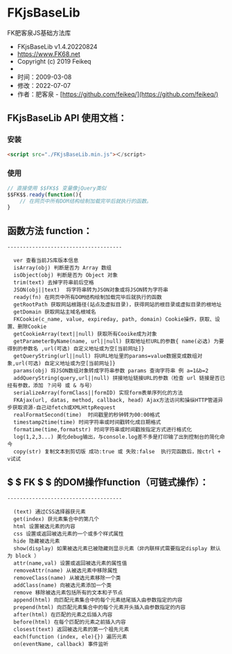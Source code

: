 # FKjsBaseLib
  FK肥客泉JS基础方法库
  
  * FKjsBaseLib v1.4.20220824
  * https://www.FK68.net
  * Copyright (c) 2019 Feikeq
  *
  * 时间：2009-03-08
  * 修改：2022-07-07
  * 作者：肥客泉 - [https://github.com/feikeq/](https://github.com/feikeq/)
  
  
  ## FKjsBaseLib API 使用文档：
  ### 安装
  ```html
  <script src="./FKjsBaseLib.min.js">＜/script>
  ```
  ### 使用
  ```javascript
  // 直接使用 $$FK$$ 变量像jQuery类似
  $$FK$$.ready(function(){
      // 在网页中所有DOM结构绘制加载完毕后就执行的函数。
  }
  ```
  
  ## 函数方法 function：
    -------------------------------------
  ```
    ver 查看当前JS库版本信息 
    isArray(obj) 判断是否为 Array 数组
    isObject(obj) 判断是否为 Object 对象
    trim(text) 去掉字符串前后空格
    JSON(obj||text)  将字符串转为JSON对象或将JSON转为字符串
    ready(fn) 在网页中所有DOM结构绘制加载完毕后就执行的函数
    getRootPath 获取网站根路径(站点及虚拟目录)，获得网站的根目录或虚拟目录的根地址
    getDomain 获取网站主域名根域名
    FKCookie(c_name, value, expireday, path, domain) Cookie操作，获取、设置、删除Cookie
    getCookieArray(text||null) 获取所有Cooike成为对象
    getParameterByName(name, url||null) 获取地址栏URL的参数{ name(必选) 为要得到的参数名 ,url(可选) 自定义地址或为空[当前网址]}
    getQueryString(url||null) 将URL地址里的params=value数据变成数组对象,url(可选) 自定义地址或为空[当前网址]}
    params(obj) 将JSON数组对象转成字符串参数 params 查询字符串 例 a=1&b=2
    addQueryString(query,url||null) 拼接地址链接URL的参数（检查 url 链接是否已经有参数，添加 ？问号 或 & 与号）
    serializeArray(formClass||formID) 实现form表单序列化的方法
    FKAjax(url, datas, method, callback, head) Ajax方法访问和操纵HTTP管道异步获取资源-自己动fetch或XMLHttpRequest
    realFormatSecond(time)  时间戳里的秒钟转为00:00格式
    timestamp2time(time) 时间字符串或时间戳转化成日期格式
    formatime(time,formatstr) 时间字符串或时间戳按指定方式进行格式化
    log(1,2,3...) 美化debug输出，与console.log差不多是打印输了出到控制台的简化命今
    copy(str) 复制文本到剪切版 成功:true 或 失败:false  执行完函数后，按ctrl + v试试
  ```
  
  ## $ $ FK $ $ 的DOM操作function（可链式操作）：
    -------------------------------------
  ```
    (text) 通过CSS选择器获元素
    get(index) 获元素集合中的第几个
    html 设置被选元素的内容
    css 设置或返回被选元素的一个或多个样式属性
    hide 隐藏被选元素
    show(display) 如果被选元素已被隐藏则显示元素（非内联样式需要指定display 默认为 block ）
    attr(name,val) 设置或返回被选元素的属性值
    removeAttr(name) 从被选元素中移除属性
    removeClass(name) 从被选元素移除一个类
    addClass(name) 向被选元素添加一个类
    remove 移除被选元素包括所有的文本和子节点
    append(html) 向匹配元素集合中的每个元素结尾插入由参数指定的内容
    prepend(html) 向匹配元素集合中的每个元素开头插入由参数指定的内容
    after(html) 在匹配的元素之后插入内容
    before(html) 在每个匹配的元素之前插入内容
    closest(text) 返回被选元素的第一个祖先元素
    each(function (index, ele){}) 遍历元素
    on(eventName, callback) 事件监听
  ```
